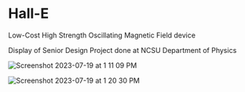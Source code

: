 # Hall-E
Low-Cost High Strength Oscillating Magnetic Field device

Display of Senior Design Project done at NCSU Department of Physics

![Screenshot 2023-07-19 at 1 11 09 PM](https://github.com/MadSci356/Hall-E/assets/5410205/9e7ed48b-0caa-4fb2-9ab9-7aaba03307f1)

![Screenshot 2023-07-19 at 1 20 30 PM](https://github.com/MadSci356/Hall-E/assets/5410205/0e01d666-10d9-46cc-bf87-423772e8255c)
